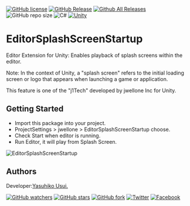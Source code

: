 [![GitHub license](https://img.shields.io/github/license/jwellone/EditorSplashScreenStartup.svg?style=plastic)](https://github.com/jwellone/EditorSplashScreenStartup/blob/main/LICENSE)
[![GitHub Release](https://img.shields.io/github/v/release/jwellone/EditorSplashScreenStartup.svg?style=plastic)](https://GitHub.com/jwellone/EditorSplashScreenStartup/releases/latest)
[![Github All Releases](https://img.shields.io/github/downloads/jwellone/EditorSplashScreenStartup/total?color=blue&style=plastic)](https://GitHub.com/jwellone/EditorSplashScreenStartup/releases)
![GitHub repo size](https://img.shields.io/github/repo-size/jwellone/EditorSplashScreenStartup?label=size&style=plastic)
![C#](https://img.shields.io/badge/C%23-239120?logo=c-sharp&style=plastic)
[![Unity](https://img.shields.io/badge/Unity-100000?logo=unity&style=plastic)](https://unity.com)


# EditorSplashScreenStartup
Editor Extension for Unity: Enables playback of splash screens within the editor.

Note: In the context of Unity, a "splash screen" refers to the initial loading screen or logo that appears when launching a game or application.

This feature is one of the "j1Tech" developed by jwellone Inc for Unity.

## Getting Started
- Import this package into your project.
- ProjectSettings > jwellone > EditorSplashScreenStartup choose.
- Check Start when editor is running.
- Run Editor, it will play from Splash Screen.

![EditorSplashScreenStartup](https://github.com/jwellone/EditorSplashScreenStartup/assets/85072161/0d4df379-da09-45c2-94f5-185a81e97013)

## Authors
Developer:[Yasuhiko Usui.](https://github.com/UsuiYasuhiko-jw1)

[![GitHub watchers](https://img.shields.io/github/watchers/jwellone/EditorSplashScreenStartup.svg?style=social&label=Watch)](https://GitHub.com/jwellone/EditorSplashScreenStartup/watchers/)
[![GitHub stars](https://img.shields.io/github/stars/jwellone/EditorSplashScreenStartup.svg?style=social&label=Stars)](https://GitHub.com/jwellone/EditorSplashScreenStartup/stargazers)
[![GitHub fork](https://img.shields.io/github/forks/jwellone/EditorSplashScreenStartup.svg?style=social&label=Fork)](https://GitHub.com/jwellone/EditorSplashScreenStartup/network/members)
[![Twitter](https://img.shields.io/twitter/follow/jwellone?label=Twitter&logo=twitter&style=social)](http://twitter.com/jwellone)
[![Facebook](https://img.shields.io/badge/Facebook-1877F2?style=for-the-badge&logo=facebook&logoColor=white&style=plastic)](https://www.facebook.com/jwellone)
